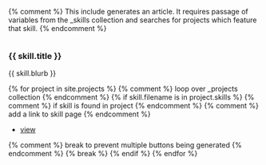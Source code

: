 {% comment %}
This include generates an article. It requires passage of variables from the _skills collection and searches for projects which feature that skill.
{% endcomment %}
<article>
    <a href="{{ skill.attribution_url }}"><span class="image fit"><img src="{{'skills/assets/icons/'}}{{ skill.filename }}{{ '.svg' }}" alt="" /></span></a>
    <div class="content">    
        <h3>{{ skill.title }}</h3>
        <p>{{ skill.blurb }}</p>
        {% for project in site.projects %}  {% comment %}
                                            loop over _projects collection
                                            {% endcomment %}
            {% if skill.filename is in project.skills %}  {% comment %}
                                                        if skill is found in project
                                                    {% endcomment %}
                {% comment %} add a link to skill page {% endcomment %}
                <ul class="Featured projects">
                    <li><a href="{{'/skills/'' |  absolute_url }}{{ skill.filename }}.html" class="button small">view</a></li>
                </ul>
                {% comment %}
                break to prevent multiple buttons being generated
                {% endcomment %}
                {% break %}
            {% endif %}
        {% endfor %}
</article>
